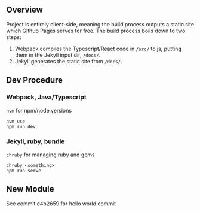 
## Overview
Project is entirely client-side, meaning the build process outputs a static site
which Github Pages serves for free. The build process boils down to two steps:
1. Webpack compiles the Typescript/React code in `/src/` to js, putting them in
   the Jekyll input dir, `/docs/`.
2. Jekyll generates the static site from `/docs/`.

## Dev Procedure

### Webpack, Java/Typescript
`nvm` for npm/node versions

```
nvm use
npm run dev
```

### Jekyll, ruby, bundle

`chruby` for managing ruby and gems

```
chruby <something>
npm run serve
```

## New Module
See commit c4b2659 for hello world commit